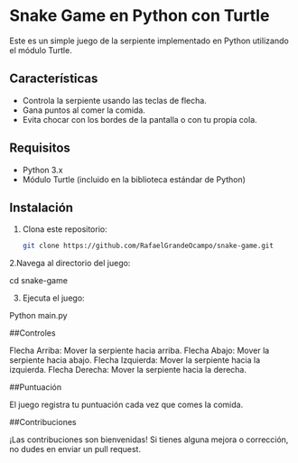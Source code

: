 # Snake Game en Python con Turtle

Este es un simple juego de la serpiente implementado en Python utilizando el módulo Turtle.

## Características

- Controla la serpiente usando las teclas de flecha.
- Gana puntos al comer la comida.
- Evita chocar con los bordes de la pantalla o con tu propia cola.

## Requisitos

- Python 3.x
- Módulo Turtle (incluido en la biblioteca estándar de Python)

## Instalación

1. Clona este repositorio:

   ```bash
   git clone https://github.com/RafaelGrandeOcampo/snake-game.git

2.Navega al directorio del juego:

cd snake-game

3. Ejecuta el juego:

Python main.py

##Controles

Flecha Arriba: Mover la serpiente hacia arriba.
Flecha Abajo: Mover la serpiente hacia abajo.
Flecha Izquierda: Mover la serpiente hacia la izquierda.
Flecha Derecha: Mover la serpiente hacia la derecha.

##Puntuación

El juego registra tu puntuación cada vez que comes la comida.

##Contribuciones

¡Las contribuciones son bienvenidas! Si tienes alguna mejora o corrección, no dudes en enviar un pull request.
